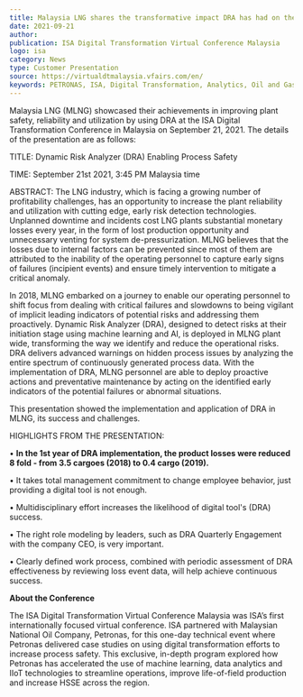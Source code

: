 ```yaml
---
title: Malaysia LNG shares the transformative impact DRA has had on their operations
date: 2021-09-21
author: 
publication: ISA Digital Transformation Virtual Conference Malaysia
logo: isa
category: News
type: Customer Presentation
source: https://virtualdtmalaysia.vfairs.com/en/
keywords: PETRONAS, ISA, Digital Transformation, Analytics, Oil and Gas, Plant Reliability
---
```

Malaysia LNG (MLNG) showcased their achievements in improving plant safety, reliability and utilization by using DRA at the ISA Digital Transformation Conference in Malaysia on September 21, 2021. The details of the presentation are as follows:

TITLE: Dynamic Risk Analyzer (DRA) Enabling Process Safety

TIME: September 21st 2021, 3:45 PM Malaysia time

ABSTRACT: The LNG industry, which is facing a growing number of profitability challenges, has an opportunity to increase the plant reliability and utilization with cutting edge, early risk detection technologies. Unplanned downtime and incidents cost LNG plants substantial monetary losses every year, in the form of lost production opportunity and unnecessary venting for system de-pressurization. MLNG believes that the losses due to internal factors can be prevented since most of them are attributed to the inability of the operating personnel to capture early signs of failures (incipient events) and ensure timely intervention to mitigate a critical anomaly.

In 2018, MLNG embarked on a journey to enable our operating personnel to shift focus from dealing with critical failures and slowdowns to being vigilant of implicit leading indicators of potential risks and addressing them proactively. Dynamic Risk Analyzer (DRA), designed to detect risks at their initiation stage using machine learning and AI, is deployed in MLNG plant wide, transforming the way we identify and reduce the operational risks. DRA delivers advanced warnings on hidden process issues by analyzing the entire spectrum of continuously generated process data. With the implementation of DRA, MLNG personnel are able to deploy proactive actions and preventative maintenance by acting on the identified early indicators of the potential failures or abnormal situations.

This presentation showed the implementation and application of DRA in MLNG, its success and challenges.

HIGHLIGHTS FROM THE PRESENTATION:

•	**In the 1st year of DRA implementation, the product losses were reduced 8 fold - from 3.5 cargoes (2018) to 0.4 cargo (2019).**

•	It takes total management commitment to change employee behavior, just providing a digital tool is not enough.

•	Multidisciplinary effort increases the likelihood of digital tool's (DRA) success. 

•	The right role modeling by leaders, such as DRA Quarterly Engagement with the company CEO, is very important.

•	Clearly defined work process, combined with periodic assessment of DRA effectiveness by reviewing loss event data, will help achieve continuous success.  


**About the Conference**

The ISA Digital Transformation Virtual Conference Malaysia was ISA’s first internationally focused virtual conference. ISA partnered with Malaysian National Oil Company, Petronas, for this one-day technical event where Petronas delivered case studies on using digital transformation efforts to increase process safety. This exclusive, in-depth program explored how Petronas has accelerated the use of machine learning, data analytics and IIoT technologies to streamline operations, improve life-of-field production and increase HSSE across the region.
